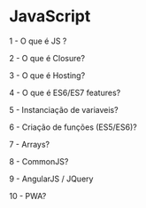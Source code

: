 # JavaScript

1 - O que é JS ?

2 - O que é Closure?

3 - O que é Hosting?

4 - O que é ES6/ES7 features?

5 - Instanciação de variaveis?

6 - Criação de funções (ES5/ES6)?

7 - Arrays?

8 - CommonJS?

9 - AngularJS / JQuery

10 - PWA?













